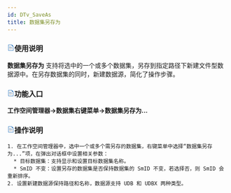```yaml
---
id: DTv_SaveAs
title: 数据集另存为
---
```

### ![](../../img/read.gif)使用说明

**数据集另存为** 支持将选中的一个或多个数据集，另存到指定路径下新建文件型数据源中。在另存数据集的同时，新建数据源，简化了操作步骤。

### ![](../../img/read.gif)功能入口

**工作空间管理器->数据集右键菜单->数据集另存为...**

### ![](../../img/read.gif)操作说明

    1. 在工作空间管理器中，选中一个或多个需另存的数据集，右键菜单中选择“数据集另存为...”项，在弹出对话框中设置相关参数： 
      * 目标数据集：支持显示和设置目标数据集名称。
      * SmID 不变：设置另存的数据集是否保持数据集的 SmID 不变，若选择否，则 SmID 会重新排序。
    2. 设置新建数据源保持路径和名称，数据源支持 UDB 和 UDBX 两种类型。



